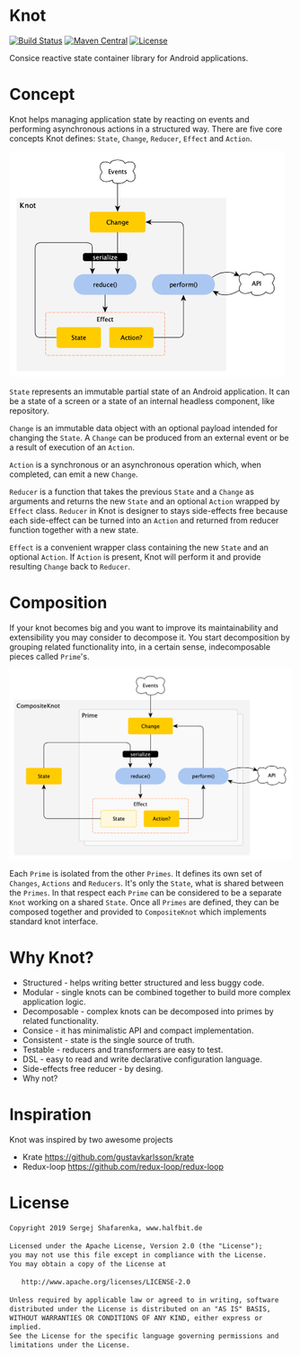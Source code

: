 # Knot

[![Build Status](https://travis-ci.org/beworker/knot.svg?branch=master)](https://travis-ci.org/beworker/knot)
[![Maven Central](http://img.shields.io/maven-central/v/de.halfbit/knot.svg)](http://search.maven.org/#search%7Cga%7C1%7Cg%3A%22de.halfbit%22%20a%3A%22knot%22)
[![License](https://img.shields.io/badge/License-Apache%202.0-blue.svg)](http://www.apache.org/licenses/LICENSE-2.0)

Consice reactive state container library for Android applications.

# Concept

Knot helps managing application state by reacting on events and performing asynchronous actions in a structured way. There are five core concepts Knot defines: `State`, `Change`, `Reducer`, `Effect` and `Action`.

<img src="docs/diagrams/flowchart-knot.png" width="490" />

`State` represents an immutable partial state of an Android application. It can be a state of a screen or a state of an internal headless component, like repository.

`Change` is an immutable data object with an optional payload intended for changing the `State`. A `Change` can be produced from an external event or be a result of execution of an `Action`.

`Action` is a synchronous or an asynchronous operation which, when completed, can emit a new `Change`.

`Reducer` is a function that takes the previous `State` and a `Change` as arguments and returns the new `State` and an optional `Action` wrapped by `Effect` class. `Reducer` in Knot is designer to stays side-effects free because each side-effect can be turned into an `Action` and returned from reducer function together with a new state.

`Effect` is a convenient wrapper class containing the new `State` and an optional `Action`. If `Action` is present, Knot will perform it and provide resulting `Change` back to `Reducer`.

# Composition

If your knot becomes big and you want to improve its maintainability and extensibility you may consider to decompose it. You start decomposition by grouping related functionality into, in a certain sense, indecomposable pieces called `Prime`'s. 

<img src="docs/diagrams/flowchart-composite-knot.png" width="625" />

Each `Prime` is isolated from the other `Primes`. It defines its own set of `Changes`, `Actions` and `Reducers`. It's only the `State`, what is shared between the `Primes`. In that respect each `Prime` can be considered to be a separate `Knot` working on a shared `State`. Once all `Primes` are defined, they can be composed together and provided to `CompositeKnot` which implements standard knot interface.

# Why Knot?

* Structured - helps writing better structured and less buggy code.
* Modular - single knots can be combined together to build more complex application logic.
* Decomposable - complex knots can be decomposed into primes by related functionality.
* Consice - it has minimalistic API and compact implementation.
* Consistent - state is the single source of truth.
* Testable - reducers and transformers are easy to test. 
* DSL - easy to read and write declarative configuration language.
* Side-effects free reducer - by desing.
* Why not?

# Inspiration
Knot was inspired by two awesome projects
* Krate https://github.com/gustavkarlsson/krate
* Redux-loop https://github.com/redux-loop/redux-loop

# License
```
Copyright 2019 Sergej Shafarenka, www.halfbit.de

Licensed under the Apache License, Version 2.0 (the "License");
you may not use this file except in compliance with the License.
You may obtain a copy of the License at

   http://www.apache.org/licenses/LICENSE-2.0

Unless required by applicable law or agreed to in writing, software
distributed under the License is distributed on an "AS IS" BASIS,
WITHOUT WARRANTIES OR CONDITIONS OF ANY KIND, either express or implied.
See the License for the specific language governing permissions and
limitations under the License.
```

